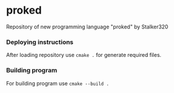 # proked
Repository of new programming language "proked" by Stalker320

### Deploying instructions
After loading repository use `cmake .` for generate required files.

### Building program
For building program use `cmake --build .`
